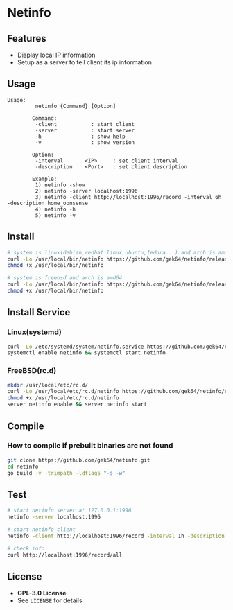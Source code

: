 # Netinfo

## Features

- Display local IP information
- Setup as a server to tell client its ip information

## Usage

```
Usage:                                   
         netinfo {Command} [Option]      
                                         
        Command:                         
         -client           : start client
         -server           : start server
         -h                : show help   
         -v                : show version
                                         
        Option:                          
         -interval       <IP>     : set client interval
         -description    <Port>   : set client description

        Example:
         1) netinfo -show
         2) netinfo -server localhost:1996
         3) netinfo -client http://localhost:1996/record -interval 6h -description home_opnsense
         4) netinfo -h
         5) netinfo -v
```

## Install

```sh
# system is linux(debian,redhat linux,ubuntu,fedora...) and arch is amd64
curl -Lo /usr/local/bin/netinfo https://github.com/gek64/netinfo/releases/latest/download/netinfo-linux-amd64
chmod +x /usr/local/bin/netinfo

# system is freebsd and arch is amd64
curl -Lo /usr/local/bin/netinfo https://github.com/gek64/netinfo/releases/latest/download/netinfo-freebsd-amd64
chmod +x /usr/local/bin/netinfo
```

## Install Service

### Linux(systemd)

```sh
curl -Lo /etc/systemd/system/netinfo.service https://github.com/gek64/netinfo/raw/main/configs/netinfo.service
systemctl enable netinfo && systemctl start netinfo
```

### FreeBSD(rc.d)

```sh
mkdir /usr/local/etc/rc.d/
curl -Lo /usr/local/etc/rc.d/netinfo https://github.com/gek64/netinfo/raw/main/configs/netinfo
chmod +x /usr/local/etc/rc.d/netinfo
server netinfo enable && server netinfo start
```

## Compile

### How to compile if prebuilt binaries are not found

```sh
git clone https://github.com/gek64/netinfo.git
cd netinfo
go build -v -trimpath -ldflags "-s -w"
```

## Test

```sh
# start netinfo server at 127.0.0.1:1996
netinfo -server localhost:1996

# start netinfo client
netinfo -client http://localhost:1996/record -interval 1h -description home_opnsense

# check info
curl http://localhost:1996/record/all
```

## License

- **GPL-3.0 License**
- See `LICENSE` for details
